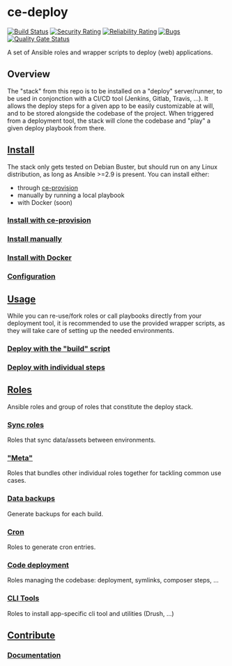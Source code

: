 # ce-deploy

[![Build Status](https://api.travis-ci.com/codeenigma/ce-deploy.svg?branch=1.x)](https://api.travis-ci.com/codeenigma/ce-deploy.svg?branch=1.x)
[![Security Rating](https://sonarcloud.io/api/project_badges/measure?project=codeenigma_ce-deploy&metric=security_rating)](https://sonarcloud.io/dashboard?id=codeenigma_ce-deploy)
[![Reliability Rating](https://sonarcloud.io/api/project_badges/measure?project=codeenigma_ce-deploy&metric=reliability_rating)](https://sonarcloud.io/dashboard?id=codeenigma_ce-deploy)
[![Bugs](https://sonarcloud.io/api/project_badges/measure?project=codeenigma_ce-deploy&metric=bugs)](https://sonarcloud.io/dashboard?id=codeenigma_ce-deploy)
[![Quality Gate Status](https://sonarcloud.io/api/project_badges/measure?project=codeenigma_ce-deploy&metric=alert_status)](https://sonarcloud.io/dashboard?id=codeenigma_ce-deploy)


A set of Ansible roles and wrapper scripts to deploy (web) applications.
## Overview
The "stack" from this repo is to be installed on a "deploy" server/runner, to be used in conjonction with a CI/CD tool (Jenkins, Gitlab, Travis, ...).
It allows the deploy steps for a given app to be easily customizable at will, and to be stored alongside the codebase of the project.
When triggered from a deployment tool, the stack will clone the codebase and "play" a given deploy playbook from there.

<!--TOC-->
## [Install](install/README.md)
The stack only gets tested on Debian Buster, but should run on any Linux distribution, as long as Ansible >=2.9 is present.
You can install either:
- through [ce-provision](https://github.com/codeenigma/ce-provision)
- manually by running a local playbook
- with Docker (soon)

### [Install with ce-provision](install/README.md#install-with-ce-provision)
### [Install manually](install/README.md#install-manually)
### [Install with Docker](install/README.md#install-with-docker)
### [Configuration](install/README.md#configuration)
## [Usage](scripts/README.md)
While you can re-use/fork roles or call playbooks directly from your deployment tool, it is recommended to use the provided wrapper scripts, as they will take care of setting up the needed environments.
### [Deploy with the "build" script](scripts/README.md#deploy-with-the-build-script)
### [Deploy with individual steps](scripts/README.md#deploy-with-individual-steps)
## [Roles](roles/README.md)
Ansible roles and group of roles that constitute the deploy stack.
### [Sync roles](roles/sync/README.md)
Roles that sync data/assets between environments.
### ["Meta"](roles/_meta/README.md)
Roles that bundles other individual roles together for tackling common use cases.
### [Data backups](roles/database_backup/README.md)
Generate backups for each build.
### [Cron](roles/cron/README.md)
Roles to generate cron entries.
### [Code deployment](roles/code/README.md)
Roles managing the codebase: deployment, symlinks, composer steps, ...
### [CLI Tools](roles/cli/README.md)
Roles to install app-specific cli tool and utilities (Drush, ...)
## [Contribute](contribute/README.md)

### [Documentation](contribute/README.md#documentation)
<!--ENDTOC-->
